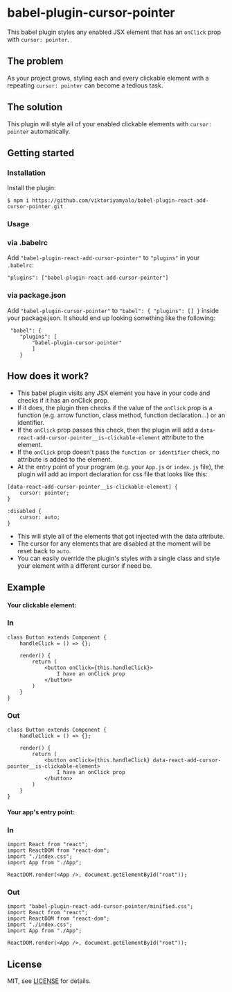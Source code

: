 # babel-plugin-cursor-pointer

This babel plugin styles any enabled JSX element that has an `onClick` prop with `cursor: pointer`.

## The problem

As your project grows, styling each and every clickable element with a repeating `cursor: pointer` can become a tedious task. 

## The solution

This plugin will style all of your enabled clickable elements with `cursor: pointer` automatically.

## Getting started

### Installation

Install the plugin:

```$ npm i https://github.com/viktoriyamyalo/babel-plugin-react-add-cursor-pointer.git```

### Usage

### via .babelrc

Add `"babel-plugin-react-add-cursor-pointer"` to `"plugins"` in your `.babelrc`:

```"plugins": ["babel-plugin-react-add-cursor-pointer"]```

### via package.json

Add `"babel-plugin-cursor-pointer"` to `"babel": { "plugins": [] }` inside your package.json. It should end up looking something like the following:

```$xslt
 "babel": {
    "plugins": [
        "babel-plugin-cursor-pointer"
        ]
    }
```

## How does it work?

- This babel plugin visits any JSX element you have in your code and checks if it has an onClick prop.
- If it does, the plugin then checks if the value of the `onClick` prop is a function (e.g. arrow function, class method, function declaration...) or an identifier.
- If the `onClick` prop passes this check, then the plugin will add a `data-react-add-cursor-pointer__is-clickable-element` attribute to the element.
- If the `onClick` prop doesn't pass the `function or identifier` check, no attribute is added to the element.
- At the entry point of your program (e.g. your `App.js` or `index.js` file), the plugin will add an import declaration for css file that looks like this:


```$xslt
[data-react-add-cursor-pointer__is-clickable-element] {
    cursor: pointer;
}

:disabled {
    cursor: auto;
}
```

- This will style all of the elements that got injected with the data attribute.
- The cursor for any elements that are disabled at the moment will be reset back to `auto`.
- You can easily override the plugin's styles with a single class and style your element with a different cursor if need be.

## Example

#### Your clickable element:

### In

```$xslt
class Button extends Component {
    handleClick = () => {};
    
    render() {
        return (
            <button onClick={this.handleClick}>
                I have an onClick prop
            </button>
        )
    }
}
```

### Out

```$xslt
class Button extends Component {
    handleClick = () => {};
    
    render() {
        return (
            <button onClick={this.handleClick} data-react-add-cursor-pointer__is-clickable-element>
                I have an onClick prop
            </button>
        )
    }
}
```

#### Your app's entry point:

### In

```$xslt
import React from "react";
import ReactDOM from "react-dom";
import "./index.css";
import App from "./App";

ReactDOM.render(<App />, document.getElementById("root"));
```

### Out

```$xslt
import "babel-plugin-react-add-cursor-pointer/minified.css";
import React from "react";
import ReactDOM from "react-dom";
import "./index.css";
import App from "./App";

ReactDOM.render(<App />, document.getElementById("root"));
```

## License

MIT, see [LICENSE](https://github.com/viktoriyamyalo/babel-plugin-cursor-pointer/blob/master/LICENSE) for details.
